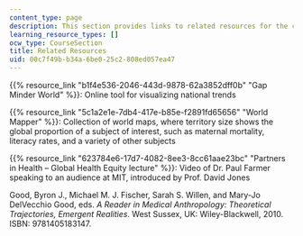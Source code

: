 ```yaml
---
content_type: page
description: This section provides links to related resources for the course.
learning_resource_types: []
ocw_type: CourseSection
title: Related Resources
uid: 00c7f49b-b34a-6be0-25c2-808ed057ea47
---
```


{{% resource_link "b1f4e536-2046-443d-9878-62a3852dff0b" "Gap Minder World" %}}: Online tool for visualizing national trends

{{% resource_link "5c1a2e1e-7db4-417e-b85e-f2891fd65656" "World Mapper" %}}: Collection of world maps, where territory size shows the global proportion of a subject of interest, such as maternal mortality, literacy rates, and a variety of other subjects

{{% resource_link "623784e6-17d7-4082-8ee3-8cc61aae23bc" "Partners in Health – Global Health Equity lecture" %}}: Video of Dr. Paul Farmer speaking to an audience at MIT, introduced by Prof. David Jones

Good, Byron J., Michael M. J. Fischer, Sarah S. Willen, and Mary-Jo DelVecchio Good, eds. _A Reader in Medical Anthropology: Theoretical Trajectories, Emergent Realities_. West Sussex, UK: Wiley-Blackwell, 2010. ISBN: 9781405183147.